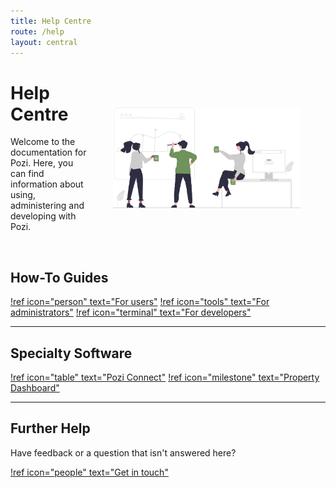 ```yaml
---
title: Help Centre
route: /help
layout: central
---
```


#

<img src="/static/img/undraw/undraw_team_collaboration_re_ow29.svg" style="float:right;width:300px;margin:40px 40px;">

# Help Centre

Welcome to the documentation for Pozi. Here, you can find information about using, administering and developing with Pozi.

<br/>

## How-To Guides

[!ref icon="person" text="For users"](/user-guide/)
[!ref icon="tools" text="For administrators"](/admin-guide/)
[!ref icon="terminal" text="For developers"](/dev-guide/)

---

## Specialty Software

[!ref icon="table" text="Pozi Connect"](/pozi-connect/)
[!ref icon="milestone" text="Property Dashboard"](/property-dashboard/)

---

## Further Help

Have feedback or a question that isn't answered here?

[!ref icon="people" text="Get in touch"](/contact/)
